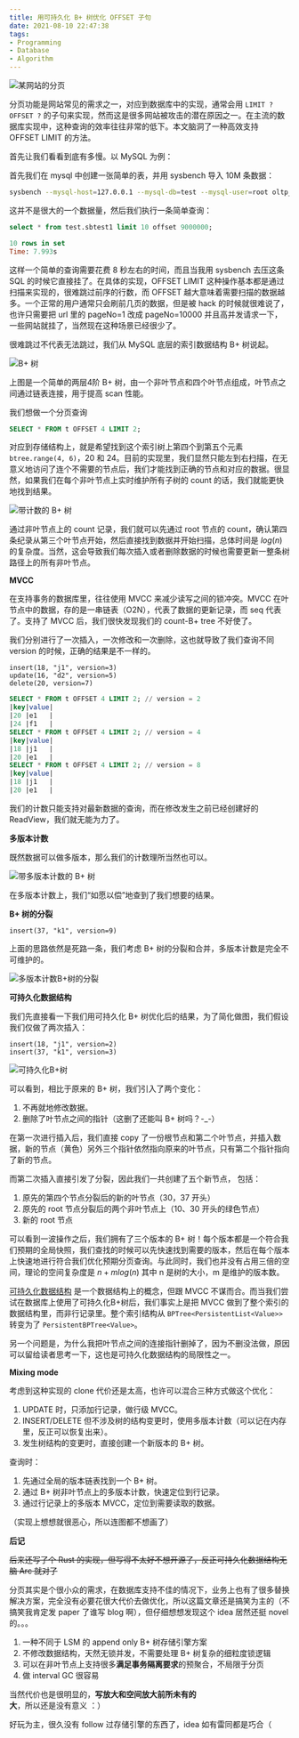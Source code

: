 ```yaml
---
title: 用可持久化 B+ 树优化 OFFSET 子句
date: 2021-08-10 22:47:38
tags:
- Programming
- Database
- Algorithm
---
```


![某网站的分页](https://user-images.githubusercontent.com/9161438/126614791-22d7a7cc-cf5f-4384-8b87-6ff91b7c0047.png)

分页功能是网站常见的需求之一，对应到数据库中的实现，通常会用 `LIMIT ? OFFSET ?` 的子句来实现，然而这是很多网站被攻击的潜在原因之一。在主流的数据库实现中，这种查询的效率往往非常的低下。本文脑洞了一种高效支持 OFFSET LIMIT 的方法。

<!-- more -->

首先让我们看看到底有多慢。以 MySQL 为例：

首先我们在 mysql 中创建一张简单的表，并用 sysbench 导入 10M 条数据：

```sh
sysbench --mysql-host=127.0.0.1 --mysql-db=test --mysql-user=root oltp_point_select prepare --table-size=10000000
```

这并不是很大的一个数据量，然后我们执行一条简单查询：

```sql
select * from test.sbtest1 limit 10 offset 9000000;

10 rows in set
Time: 7.993s
```

这样一个简单的查询需要花费 8 秒左右的时间，而且当我用 sysbench 去压这条 SQL 的时候它直接挂了。在具体的实现，OFFSET LIMIT 这种操作基本都是通过扫描来实现的，很难跳过前序的行数，而 OFFSET 越大意味着需要扫描的数据越多。一个正常的用户通常只会刷前几页的数据，但是被 hack 的时候就很难说了，也许只需要把 url 里的 pageNo=1 改成 pageNo=10000 并且高并发请求一下，一些网站就挂了，当然现在这种场景已经很少了。

很难跳过不代表无法跳过，我们从 MySQL 底层的索引数据结构 B+ 树说起。

![B+ 树](https://user-images.githubusercontent.com/9161438/128887249-df068b4a-bfb2-480a-a12b-95d613103938.png)

上图是一个简单的两层4阶 B+ 树，由一个非叶节点和四个叶节点组成，叶节点之间通过链表连接，用于提高 scan 性能。

我们想做一个分页查询

```sql
SELECT * FROM t OFFSET 4 LIMIT 2;
```

对应到存储结构上，就是希望找到这个索引树上第四个到第五个元素 `btree.range(4, 6)`，20 和 24。目前的实现里，我们显然只能左到右扫描，在无意义地访问了连个不需要的节点后，我们才能找到正确的节点和对应的数据。很显然，如果我们在每个非叶节点上实时维护所有子树的 count 的话，我们就能更快地找到结果。

![带计数的 B+ 树](https://user-images.githubusercontent.com/9161438/128887368-1cc052a0-6114-433a-bc9d-7a26e57eaa02.png)

通过非叶节点上的 count 记录，我们就可以先通过 root 节点的 count，确认第四条纪录从第三个叶节点开始，然后直接找到数据并开始扫描，总体时间是 $log(n)$ 的复杂度。当然，这会导致我们每次插入或者删除数据的时候也需要更新一整条树路径上的所有非叶节点。

**MVCC**

在支持事务的数据库里，往往使用 MVCC 来减少读写之间的锁冲突。MVCC 在叶节点中的数据，存的是一串链表（O2N），代表了数据的更新记录，而 seq 代表了。支持了 MVCC 后，我们很快发现我们的 count-B+ tree 不好使了。

我们分别进行了一次插入，一次修改和一次删除，这也就导致了我们查询不同 version 的时候，正确的结果是不一样的。

```
insert(18, "j1", version=3)
update(16, "d2", version=5)
delete(20, version=7)
```

```sql
SELECT * FROM t OFFSET 4 LIMIT 2; // version = 2
|key|value|
|20 |e1   |
|24 |f1   |
SELECT * FROM t OFFSET 4 LIMIT 2; // version = 4
|key|value|
|18 |j1   |
|20 |e1   |
SELECT * FROM t OFFSET 4 LIMIT 2; // version = 8
|key|value|
|18 |j1   |
|20 |e1   |
```

我们的计数只能支持对最新数据的查询，而在修改发生之前已经创建好的 ReadView，我们就无能为力了。

**多版本计数**

既然数据可以做多版本，那么我们的计数理所当然也可以。

![带多版本计数的 B+ 树](https://user-images.githubusercontent.com/9161438/128887776-fc7bbbb5-0aef-4fce-b83c-6b56f343be83.png)

在多版本计数上，我们“如愿以偿”地查到了我们想要的结果。

**B+ 树的分裂**

```
insert(37, "k1", version=9)
```

上面的思路依然是死路一条，我们考虑 B+ 树的分裂和合并，多版本计数是完全不可维护的。

![多版本计数B+树的分裂](https://user-images.githubusercontent.com/9161438/128887786-c17dba97-c356-431f-8305-cee179b0aa2d.png)

**可持久化数据结构**

我们先直接看一下我们用可持久化 B+ 树优化后的结果，为了简化做图，我们假设我们仅做了两次插入：

```
insert(18, "j1", version=2)
insert(37, "k1", version=3)
```

![可持久化B+树](https://user-images.githubusercontent.com/9161438/128887963-4e63911d-7fd2-4eb9-8aac-3a727a30ac79.png)

可以看到，相比于原来的 B+ 树，我们引入了两个变化：

1. 不再就地修改数据。
2. 删除了叶节点之间的指针（这删了还能叫 B+ 树吗？-_-）

在第一次进行插入后，我们直接 copy 了一份根节点和第二个叶节点，并插入数据，新的节点（黄色）另外三个指针依然指向原来的叶节点，只有第二个指针指向了新的节点。

而第二次插入直接引发了分裂，因此我们一共创建了五个新节点， 包括：

1. 原先的第四个节点分裂后的新的叶节点（30，37 开头）
2. 原先的 root 节点分裂后的两个非叶节点上（10、30 开头的绿色节点）
3. 新的 root 节点

可以看到一波操作之后，我们拥有了三个版本的 B+ 树！每个版本都是一个符合我们预期的全局快照，我们查找的时候可以先快速找到需要的版本，然后在每个版本上快速地进行符合我们优化预期分页查询。与此同时，我们也并没有占用三倍的空间，理论的空间复杂度是 $n+m log(n)$ 其中 n 是树的大小，m 是维护的版本数。

[可持久化数据结构](https://en.wikipedia.org/wiki/Persistent_data_structure) 是一个数据结构上的概念，但跟 MVCC 不谋而合。而当我们尝试在数据库上使用了可持久化B+树后，我们事实上是把 MVCC 做到了整个索引的数据结构里，而非行记录里。整个索引结构从 `BPTree<PersistentList<Value>>` 转变为了 `PersistentBPTree<Value>`。

另一个问题是，为什么我把叶节点之间的连接指针删掉了，因为不删没法做，原因可以留给读者思考一下，这也是可持久化数据结构的局限性之一。

**Mixing mode**

考虑到这种实现的 clone 代价还是太高，也许可以混合三种方式做这个优化：

1. UPDATE 时，只添加行记录，做行级 MVCC。
2. INSERT/DELETE 但不涉及树的结构变更时，使用多版本计数（可以记在内存里，反正可以恢复出来）。
3. 发生树结构的变更时，直接创建一个新版本的 B+ 树。

查询时：

1. 先通过全局的版本链表找到一个 B+ 树。
2. 通过 B+ 树非叶节点上的多版本计数，快速定位到行记录。
3. 通过行记录上的多版本 MVCC，定位到需要读取的数据。

（实现上想想就很恶心，所以连图都不想画了）

**后记**

~~后来还写了个 Rust 的实现，但写得不太好不想开源了，反正可持久化数据结构无脑 Arc 就对了~~

分页其实是个很小众的需求，在数据库支持不佳的情况下，业务上也有了很多替换解决方案，完全没有必要花很大代价去做优化，所以这篇文章还是搞笑为主的（不搞笑我肯定发 paper 了谁写 blog 啊），但仔细想想发现这个 idea 居然还挺 novel 的。。。

1. 一种不同于 LSM 的 append only B+ 树存储引擎方案
2. 不修改数据结构，天然无锁并发，不需要处理 B+ 树复杂的细粒度锁逻辑
3. 可以在非叶节点上支持很多**满足事务隔离要求**的预聚合，不局限于分页
4. 做 interval GC 很容易

当然代价也是很明显的，**写放大和空间放大前所未有的大**，所以还是没有意义 ：）

好玩为主，很久没有 follow 过存储引擎的东西了，idea 如有雷同都是巧合（
